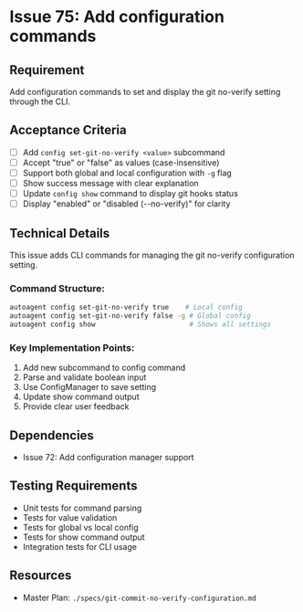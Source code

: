 # Issue 75: Add configuration commands

## Requirement
Add configuration commands to set and display the git no-verify setting through the CLI.

## Acceptance Criteria
- [ ] Add `config set-git-no-verify <value>` subcommand
- [ ] Accept "true" or "false" as values (case-insensitive)
- [ ] Support both global and local configuration with `-g` flag
- [ ] Show success message with clear explanation
- [ ] Update `config show` command to display git hooks status
- [ ] Display "enabled" or "disabled (--no-verify)" for clarity

## Technical Details
This issue adds CLI commands for managing the git no-verify configuration setting.

### Command Structure:
```bash
autoagent config set-git-no-verify true    # Local config
autoagent config set-git-no-verify false -g # Global config
autoagent config show                       # Shows all settings
```

### Key Implementation Points:
1. Add new subcommand to config command
2. Parse and validate boolean input
3. Use ConfigManager to save setting
4. Update show command output
5. Provide clear user feedback

## Dependencies
- Issue 72: Add configuration manager support

## Testing Requirements
- Unit tests for command parsing
- Tests for value validation
- Tests for global vs local config
- Tests for show command output
- Integration tests for CLI usage

## Resources
- Master Plan: `./specs/git-commit-no-verify-configuration.md`
